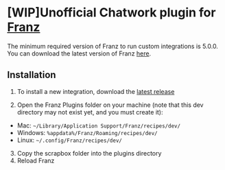 # [WIP]Unofficial Chatwork plugin for [Franz](http://meetfranz.com/)

The minimum required version of Franz to run custom integrations is 5.0.0. You can download the latest version of Franz [here](http://meetfranz.com/#download).

## Installation

1. To install a new integration, download the [latest release](https://github.com/gin0606/franz-chatwork/releases/latest)

2. Open the Franz Plugins folder on your machine (note that this dev directory may not exist yet, and you must create it):

 * Mac: `~/Library/Application Support/Franz/recipes/dev/`
 * Windows: `%appdata%/Franz/Roaming/recipes/dev/`
 * Linux: `~/.config/Franz/recipes/dev/`

3. Copy the scrapbox folder into the plugins directory
4. Reload Franz
